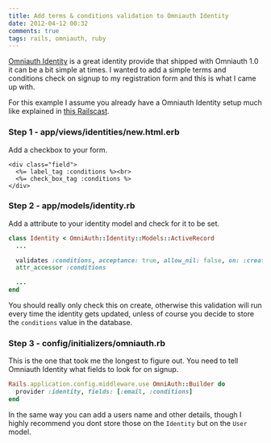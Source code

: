```yaml
---
title: Add terms & conditions validation to Omniauth Identity
date: 2012-04-12 00:32
comments: true
tags: rails, omniauth, ruby
---
```


[Omniauth Identity](https://github.com/intridea/omniauth-identity) is a great
identity provide that shipped with Omniauth 1.0 it can be a bit simple at
times. I wanted to add a simple terms and conditions check on signup to my
registration form and this is what I came up with.

For this example I assume you already have a Omniauth Identity setup much
like explained in [this Railscast](http://railscasts.com/episodes/304-omniauth-identity).

<!-- more -->

### Step 1 - app/views/identities/new.html.erb

Add a checkbox to your form.

```erb
<div class="field">
  <%= label_tag :conditions %><br>
  <%= check_box_tag :conditions %>
</div>
```

### Step 2 - app/models/identity.rb

Add a attribute to your identity model and check for it to be set.

```ruby
class Identity < OmniAuth::Identity::Models::ActiveRecord
  ...

  validates :conditions, acceptance: true, allow_nil: false, on: :create
  attr_accessor :conditions

  ...
end
```


You should really only check this on create, otherwise this validation will
run every time the identity gets updated, unless of course you decide to store
the `conditions` value in the database.

### Step 3 - config/initializers/omniauth.rb

This is the one that took me the longest to figure out. You need to tell
Omniauth Identity what fields to look for on signup.

```ruby
Rails.application.config.middleware.use OmniAuth::Builder do
  provider :identity, fields: [:email, :conditions]
end
```

In the same way you can add a users name and other details, though I highly
recommend you dont store those on the `Identity` but on the `User` model.
